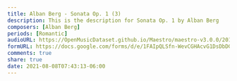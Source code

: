```yaml
---
title: Alban Berg - Sonata Op. 1 (3)
description: This is the description for Sonata Op. 1 by Alban Berg
composers: [Alban Berg]
periods: [Romantic]
audioURL: https://OpenMusicDataset.github.io/Maestro/maestro-v3.0.0/2017/MIDI-Unprocessed_066_PIANO066_MID--AUDIO-split_07-07-17_Piano-e_3-02_wav--3.midi
formURL: https://docs.google.com/forms/d/e/1FAIpQLSfn-WevCGHAcvG1DsDbDGDmzH7PJIz38lTGLkcdhlBkVy9WqQ/viewform
comments: true
share: true
date: 2021-08-08T07:43:13-06:00
---
```

